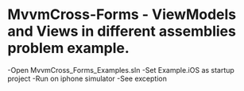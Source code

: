 MvvmCross-Forms - ViewModels and Views in different assemblies problem example.
============
-Open MvvmCross_Forms_Examples.sln
-Set Example.iOS as startup project
-Run on iphone simulator
-See exception
